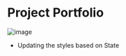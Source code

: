 # Project Portfolio
![image](https://user-images.githubusercontent.com/81799061/135149053-abf5e7bd-0f55-4681-9f4a-1fe362f92475.png)

- Updating the styles based on State
